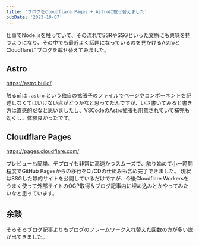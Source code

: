 ```yaml
---
title: 'ブログをCloudflare Pages + Astroに載せ替えました'
pubDate: '2023-10-07'
---
```


仕事でNode.jsを触っていて、その流れでSSRやSSGといった文脈にも興味を持つようになり、その中でも最近よく話題になっているのを見かけるAstroとCloudflareにブログを載せ替えてみました。

## Astro

<https://astro.build/>

触る前は `.astro` という独自の拡張子のファイルでページやコンポーネントを記述しなくてはいけない点がどうかなと思ってたんですが、いざ書いてみると書き方は直感的だなと思いましたし、VSCodeのAstro拡張も用意されていて補完も効くし、体験良かったです。

## Cloudflare Pages

<https://pages.cloudflare.com/>

プレビューも簡単、デプロイも非常に高速かつスムーズで、触り始めて小一時間程度でGitHub Pagesからの移行をCI/CDの仕組みも含め完了できました。
現状はSSGした静的サイトを公開しているだけですが、今後Cloudflare Workersをうまく使って外部サイトのOGP取得＆ブログ記事内に埋め込みとかやってみたいなと思っています。

## 余談

そろそろブログ記事よりもブログのフレームワーク入れ替えた回数の方が多い説が出てきました。
